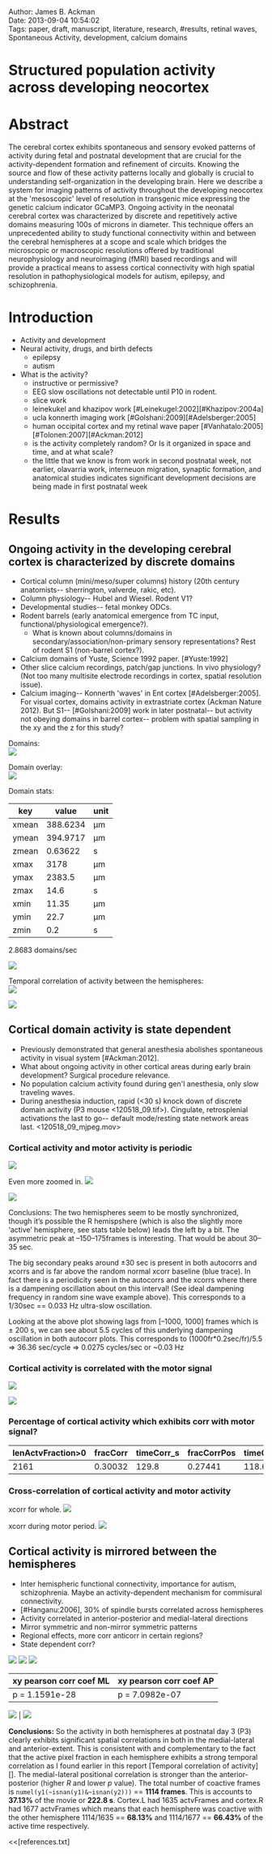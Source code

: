 Author: James B. Ackman  
Date: 2013-09-04 10:54:02  
Tags: paper, draft, manuscript, literature, research, #results, retinal waves, Spontaneous Activity, development, calcium domains  

# Structured population activity across developing neocortex  

# Abstract  

The cerebral cortex exhibits spontaneous and sensory evoked patterns of activity during fetal and postnatal development that are crucial for the activity-dependent formation and refinement of circuits. Knowing the source and flow of these activity patterns locally and globally is crucial to understanding self-organization in the developing brain. Here we describe a system for imaging patterns of activity throughout the developing neocortex at the 'mesoscopic' level of resolution in transgenic mice expressing the genetic calcium indicator GCaMP3. Ongoing activity in the neonatal cerebral cortex was characterized by discrete and repetitively active domains measuring 100s of microns in diameter. This technique offers an unprecedented ability to study functional connectivity within and between the cerebral hemispheres at a scope and scale which bridges the microscopic or macroscopic resolutions offered by traditional neurophysiology and neuroimaging (fMRI) based recordings and will provide a practical means to assess cortical connectivity with high spatial resolution in pathophysiological models for autism, epilepsy, and schizophrenia.




# Introduction  

<!--- some of this intro material needs to be combined with abstract for a Nature letter --->

- Activity and development
- Neural activity, drugs, and birth defects
	- epilepsy
	- autism
- What is the activity?
     - instructive or permissive?
     - EEG slow oscillations not detectable until P10 in rodent.
     - slice work
     - leinekukel and khazipov work [#Leinekugel:2002][#Khazipov:2004a]
     - ucla konnerth imaging work [#Golshani:2009][#Adelsberger:2005]
     - human occipital cortex and my retinal wave paper [#Vanhatalo:2005][#Tolonen:2007][#Ackman:2012]
     - is the activity completely random? Or Is it organized in space and time, and at what scale?
     - the little that we know is from work in second postnatal week, not earlier, olavarria work, interneuon migration, synaptic formation, and anatomical studies indicates significant development decisions are being made in first postnatal week




# Results

## Ongoing activity in the developing cerebral cortex is characterized by discrete domains

* Cortical column (mini/meso/super columns) history (20th century anatomists-- sherrington, valverde, rakic, etc). 
* Column physiology-- Hubel and Wiesel. Rodent V1?
* Developmental studies-- fetal monkey ODCs. 
* Rodent barrels (early anatomical emergence from TC input, functional/physiological emergence?). 
	* What is known about columns/domains in secondary/association/non-primary sensory representations? Rest of rodent S1 (non-barrel cortex?). 
* Calcium domains of Yuste, Science 1992 paper. [#Yuste:1992]
* Other slice calcium recordings, patch/gap junctions. In vivo physiology? (Not too many multisite electrode recordings in cortex, spatial resolution issue). 
* Calcium imaging-- Konnerth 'waves' in Ent cortex [#Adelsberger:2005]. For visual cortex, domains activity in extrastriate cortex (Ackman Nature 2012). But S1-- [#Golshani:2009] work in later postnatal-- but activity not obeying domains in barrel cortex-- problem with spatial sampling in the xy and the z for this study?


Domains:  
![](../figures/Screen_Shot_2013-03-29_at_12.06.25_PM_crop.png)

Domain overlay:  
![](../figures/Screen_Shot_2013-05-14_at_4.11.51_PM_crop.png)


Domain stats:  

key | value | unit
--- | --- | ---
xmean | 388.6234 | µm
ymean | 394.9717 | µm
zmean | 0.63622 | s
xmax | 3178 | µm
ymax | 2383.5 | µm
zmax | 14.6 | s
xmin | 11.35 | µm
ymin | 22.7 | µm
zmin | 0.2 | s

2.8683 domains/sec


![](file:///Volumes/Vega/Users/ackman/Data/2photon/120518i/120518_07_connComponents_BkgndSubtr60px-20130327-163111domains20130402-151440.png)



Temporal correlation of activity between the hemispheres:  
![](../figures/Screen_Shot_2013-04-30_at_3.02.20_PM.png)

<!--
![](../figures/Screen_Shot_2013-04-03_at_8.42.49_AM.png)
![](../figures/Screen_Shot_2013-04-03_at_10.04.36_AM.png)
-->



![](../figures/Screen_Shot_2013-04-08_at_8.47.19_AM.png)










## Cortical domain activity is state dependent  ##

* Previously demonstrated that general anesthesia abolishes spontaneous activity in visual system [#Ackman:2012]. 
* What about ongoing activity in other cortical areas during early brain development? Surgical procedure relevance.
* No population calcium activity found during gen'l anesthesia, only slow traveling waves.
* During anesthesia induction, rapid (<30 s) knock down of discrete domain activity (P3 mouse <120518_09.tif>). Cingulate, retrosplenial activations the last to go-- default mode/resting state network areas last.
<120518_09_mjpeg.mov>



### Cortical activity and motor activity is periodic

![](../figures/Screen_Shot_2013-04-08_at_2.31.33_PM.png)

Even more zoomed in. 
![](../figures/Screen_Shot_2013-04-08_at_2.34.50_PM.png)


![](../figures/Screen_Shot_2013-05-02_at_10.53.40_AM.png)

Conclusions: The two hemispheres seem to be mostly synchronized, though it’s possible the R hemispshere (which is also the slightly more ‘active’ hemisphere, see stats table below) leads the left by a bit. The asymmetric peak at –150–175frames is interesting. That would be about 30–35 sec.

The big secondary peaks around ±30 sec is present in both autocorrs and xcorrs and is far above the random normal xcorr baseline (blue trace). In fact there is a periodicity seen in the autocorrs and the xcorrs where there is a dampening oscillation about on this interval! (See ideal dampening frequency in random sine wave example above). This corresponds to a 1/30sec == 0.033 Hz ultra-slow oscillation.

Looking at the above plot showing lags from [–1000, 1000] frames which is ± 200 s, we can see about 5.5 cycles of this underlying dampening oscillation in both autocorr plots. This corresponds to (1000fr*0.2sec/fr)/5.5 => 36.36 sec/cycle => 0.0275 cycles/sec or ~0.03 Hz



### Cortical activity is correlated with the motor signal

![](../figures/Screen_Shot_2013-04-25_at_5.18.36_PM.png)

![](../figures/Screen_Shot_2013-04-25_at_3.59.05_PM.png)

### Percentage of cortical activity which exhibits corr with motor signal?

lenActvFraction>0 | fracCorr | timeCorr_s | fracCorrPos | timeCorrPos_s | fracCorrNeg | timeCorrNeg_s
 --- | --- | --- | --- | --- | --- | ---
2161 | 0.30032 | 129.8 | 0.27441 | 118.6 | 0.025914 | 11.2


### Cross-correlation of cortical activity and motor activity
xcorr for whole. 
![](../figures/Screen_Shot_2013-04-24_at_2.39.50_PM.png)

xcorr during motor period. 
![](../figures/Screen_Shot_2013-04-24_at_3.11.10_PM.png)





## Cortical activity is mirrored between the hemispheres ##

* Inter hemispheric functional connectivity, importance for autism, schizophrenia. Maybe an activity-dependent mechanism for commisural connectivity.
* [#Hanganu:2006], 30% of spindle bursts correlated across hemispheres
* Activity correlated in anterior-posterior and medial-lateral directions
* Mirror symmetric and non-mirror symmetric patterns
* Regional effects, more corr anticorr in certain regions?
* State dependent corr?

<!--
* sensory input required or stimulation experiments?
* Each hemisphere 'training' the other one in preparation for behaviorally relevant sensory-motor imitations '[[mirror_neurons]]' hypothesis?  -->


![](../figures/Screen_Shot_2013-04-23_at_8.45.18_AM.png)
![](../figures/Screen_Shot_2013-04-23_at_8.46.27_AM.png)
![](../figures/Screen_Shot_2013-04-23_at_8.51.55_AM.png)

xy pearson corr coef ML | xy pearson corr coef AP
--- | ---
p = 1.1591e-28 | p = 7.0982e-07

![](../figures/Screen_Shot_2013-04-22_at_4.29.28_PM.png) | ![](../figures/Screen_Shot_2013-04-22_at_4.29.24_PM.png)



**Conclusions:** So the activity in both hemispheres at postnatal day 3 (P3) clearly exhibits significant spatial correlations in  both in the medial-lateral and anterior-extent. This is consistent with and complementary to the fact that the active pixel fraction in each hemisphere exhibits a strong temporal correlation as I found earlier in this report [Temporal correlation of activity][]. The medial-lateral positional correlation is stronger than the anterior-posterior (higher *R* and lower *p* value).   The total number of coactive frames is `numel(y1(~isnan(y1)&~isnan(y2)))` == **1114 frames**. This is accounts to **37.13%** of the movie or **222.8 s**. Cortex.L had 1635 actvFrames and cortex.R had 1677 actvFrames which means that each hemisphere was coactive with the other hemisphere 1114/1635 == **68.13%** and 1114/1677 == **66.43%** of the active time respectively. 



<!--- # References --->

<<[references.txt]

